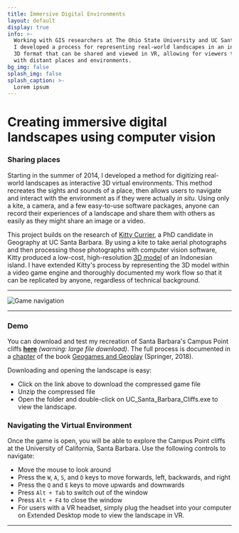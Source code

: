 ```yaml
---
title: Immersive Digital Environments
layout: default
display: true
info: >-
  Working with GIS researchers at The Ohio State University and UC Santa Barbara, 
  I developed a process for representing real-world landscapes in an interactive 
  3D format that can be shared and viewed in VR, allowing for viewers to engage 
  with distant places and environments.
bg_img: false
splash_img: false
splash_caption: >-
  Lorem ipsum
---
```


# Creating immersive digital landscapes using computer vision

### Sharing places

Starting in the summer of 2014, I developed a method for digitizing real-world landscapes as interactive 3D virtual environments. This method recreates the sights and sounds of a place, then allows users to navigate and interact with the environment as if they were actually _in situ_. Using only a kite, a camera, and a few easy-to-use software packages, anyone can record their experiences of a landscape and share them with others as easily as they might share an image or a video.

This project builds on the research of [Kitty Currier](https://kittycurrier.com/), a PhD candidate in Geography at UC Santa Barbara. By using a kite to take aerial photographs and then processing those photographs with computer vision software, Kitty produced a low-cost, high-resolution [3D model](http://geog.ucsb.edu/~currier/files/paper_2014_jom.pdf) of an Indonesian island. I have extended Kitty's process by representing the 3D model within a video game engine and thoroughly documented my work flow so that it can be replicated by anyone, regardless of technical background.

***

![Game navigation](/assets/media/posts/3d_mapping/game_navigation.gif "Game navigation")

***

### Demo

You can download and test my recreation of Santa Barbara's Campus Point cliffs **[here](http://tiny.cc/geogames_env)** _(warning: large file download)_. The full process is documented in a [chapter](https://www.researchgate.net/profile/Nathaniel_Henry/publication/301796345_A_Cost-effective_Workflow_for_Depicting_Landscapes_in_Immersive_Virtual_Environments/links/5728ae0908aef5d48d2c8053/A-Cost-effective-Workflow-for-Depicting-Landscapes-in-Immersive-Virtual-Environments.pdf) of the book [Geogames and Geoplay](https://link.springer.com/book/10.1007%2F978-3-319-22774-0) (Springer, 2018).

Downloading and opening the landscape is easy:
 - Click on the link above to download the compressed game file
 - Unzip the compressed file
 - Open the folder and double-click on UC_Santa_Barbara_Cliffs.exe to view the landscape.

### Navigating the Virtual Environment
    
Once the game is open, you will be able to explore the Campus Point cliffs at the University of California, Santa Barbara. Use the following controls to navigate:
 - Move the mouse to look around
 - Press the `W`, `A`, `S`, and `D` keys to move forwards, left, backwards, and right
 - Press the `Q` and `E` keys to move upwards and downwards
 - Press `Alt + Tab` to switch out of the window
 - Press `Alt + F4` to close the window
 - For users with a VR headset, simply plug the headset into your computer on Extended Desktop mode to view the landscape in VR.

***

